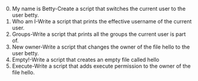 0. My name is Betty-Create a script that switches the current user to the user betty.
1. Who am I-Write a script that prints the effective username of the current user.
2. Groups-Write a script that prints all the groups the current user is part of.
3. New owner-Write a script that changes the owner of the file hello to the user betty.
4. Empty!-Write a script that creates an empty file called hello
5. Execute-Write a script that adds execute permission to the owner of the file hello.
